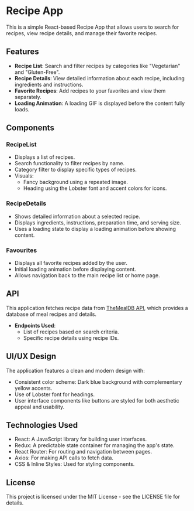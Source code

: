 # Recipe App

This is a simple React-based Recipe App that allows users to search for recipes, view recipe details, and manage their favorite recipes.

## Features

- **Recipe List**: Search and filter recipes by categories like "Vegetarian" and "Gluten-Free".
- **Recipe Details**: View detailed information about each recipe, including ingredients and instructions.
- **Favorite Recipes**: Add recipes to your favorites and view them separately.
- **Loading Animation**: A loading GIF is displayed before the content fully loads.

## Components

### RecipeList

- Displays a list of recipes.
- Search functionality to filter recipes by name.
- Category filter to display specific types of recipes.
- Visuals:
  - Fancy background using a repeated image.
  - Heading using the Lobster font and accent colors for icons.

### RecipeDetails

- Shows detailed information about a selected recipe.
- Displays ingredients, instructions, preparation time, and serving size.
- Uses a loading state to display a loading animation before showing content.

### Favourites

- Displays all favorite recipes added by the user.
- Initial loading animation before displaying content.
- Allows navigation back to the main recipe list or home page.

## API

This application fetches recipe data from [TheMealDB API](https://www.themealdb.com/), which provides a database of meal recipes and details. 

- **Endpoints Used**: 
  - List of recipes based on search criteria.
  - Specific recipe details using recipe IDs.

## UI/UX Design

The application features a clean and modern design with:

- Consistent color scheme: Dark blue background with complementary yellow accents.
- Use of Lobster font for headings.
- User interface components like buttons are styled for both aesthetic appeal and usability.

## Technologies Used
- React: A JavaScript library for building user interfaces.
- Redux: A predictable state container for managing the app's state.
- React Router: For routing and navigation between pages.
- Axios: For making API calls to fetch data.
- CSS & Inline Styles: Used for styling components.

## License
This project is licensed under the MIT License - see the LICENSE file for details.